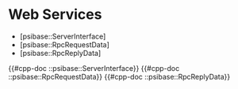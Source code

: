 # Web Services

- [psibase::ServerInterface]
- [psibase::RpcRequestData]
- [psibase::RpcReplyData]

{{#cpp-doc ::psibase::ServerInterface}}
{{#cpp-doc ::psibase::RpcRequestData}}
{{#cpp-doc ::psibase::RpcReplyData}}
